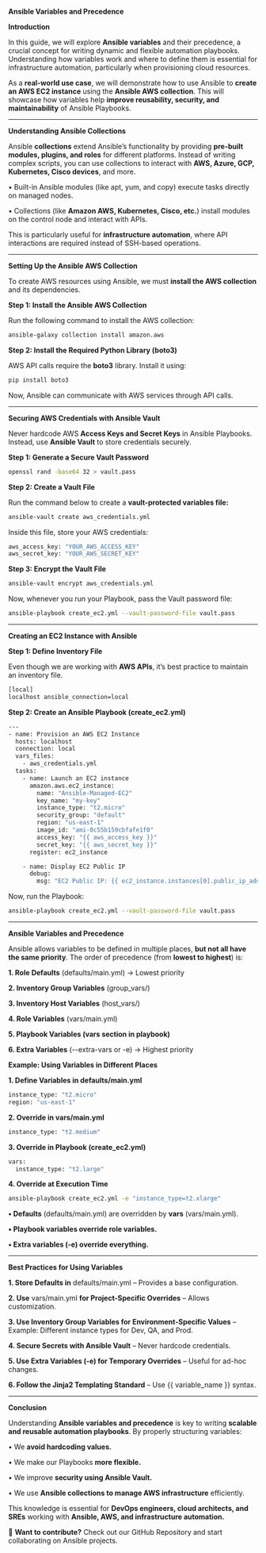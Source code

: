 **Ansible Variables and Precedence**

**Introduction**

In this guide, we will explore **Ansible variables** and their precedence, a crucial concept for writing dynamic and flexible automation playbooks. Understanding how variables work and where to define them is essential for infrastructure automation, particularly when provisioning cloud resources.

As a **real-world use case**, we will demonstrate how to use Ansible to **create an AWS EC2 instance** using the **Ansible AWS collection**. This will showcase how variables help **improve reusability, security, and maintainability** of Ansible Playbooks.

---

**Understanding Ansible Collections**

Ansible **collections** extend Ansible’s functionality by providing **pre-built modules, plugins, and roles** for different platforms. Instead of writing complex scripts, you can use collections to interact with **AWS, Azure, GCP, Kubernetes, Cisco devices**, and more.

•	Built-in Ansible modules (like apt, yum, and copy) execute tasks directly on managed nodes.

•	Collections (like **Amazon AWS, Kubernetes, Cisco, etc.**) install modules on the control node and interact with APIs.

This is particularly useful for **infrastructure automation**, where API interactions are required instead of SSH-based operations.

---

**Setting Up the Ansible AWS Collection**

To create AWS resources using Ansible, we must **install the AWS collection** and its dependencies.

**Step 1: Install the Ansible AWS Collection**

Run the following command to install the AWS collection:

```sh
ansible-galaxy collection install amazon.aws
```

**Step 2: Install the Required Python Library (boto3)**

AWS API calls require the **boto3** library. Install it using:

```sh
pip install boto3
```

Now, Ansible can communicate with AWS services through API calls.

---

**Securing AWS Credentials with Ansible Vault**

Never hardcode AWS **Access Keys and Secret Keys** in Ansible Playbooks. Instead, use **Ansible Vault** to store credentials securely.

**Step 1: Generate a Secure Vault Password**

```sh
openssl rand -base64 32 > vault.pass
```

**Step 2: Create a Vault File**

Run the command below to create a **vault-protected variables file:**

```sh
ansible-vault create aws_credentials.yml
```

Inside this file, store your AWS credentials:

```sh
aws_access_key: "YOUR_AWS_ACCESS_KEY"
aws_secret_key: "YOUR_AWS_SECRET_KEY"
```

**Step 3: Encrypt the Vault File**

```sh
ansible-vault encrypt aws_credentials.yml
```

Now, whenever you run your Playbook, pass the Vault password file:

```sh
ansible-playbook create_ec2.yml --vault-password-file vault.pass
```

---

**Creating an EC2 Instance with Ansible**

**Step 1: Define Inventory File**

Even though we are working with **AWS APIs**, it’s best practice to maintain an inventory file.

```sh
[local]
localhost ansible_connection=local
```

**Step 2: Create an Ansible Playbook (create_ec2.yml)**

```sh
---
- name: Provision an AWS EC2 Instance
  hosts: localhost
  connection: local
  vars_files:
    - aws_credentials.yml
  tasks:
    - name: Launch an EC2 instance
      amazon.aws.ec2_instance:
        name: "Ansible-Managed-EC2"
        key_name: "my-key"
        instance_type: "t2.micro"
        security_group: "default"
        region: "us-east-1"
        image_id: "ami-0c55b159cbfafe1f0"
        access_key: "{{ aws_access_key }}"
        secret_key: "{{ aws_secret_key }}"
      register: ec2_instance

    - name: Display EC2 Public IP
      debug:
        msg: "EC2 Public IP: {{ ec2_instance.instances[0].public_ip_address }}"
```

Now, run the Playbook:

```sh
ansible-playbook create_ec2.yml --vault-password-file vault.pass
```

---

**Ansible Variables and Precedence**

Ansible allows variables to be defined in multiple places, **but not all have the same priority**. The order of precedence (from **lowest to highest**) is:

**1.	Role Defaults** (defaults/main.yml) → Lowest priority

**2.	Inventory Group Variables** (group_vars/)

**3.	Inventory Host Variables** (host_vars/)

**4.	Role Variables** (vars/main.yml)

**5.	Playbook Variables (vars section in playbook)**

**6.	Extra Variables** (--extra-vars or -e) → Highest priority

**Example: Using Variables in Different Places**

**1. Define Variables in defaults/main.yml**

```sh
instance_type: "t2.micro"
region: "us-east-1"
```

**2. Override in vars/main.yml**

```sh
instance_type: "t2.medium"
```

**3. Override in Playbook (create_ec2.yml)**

```sh
vars:
  instance_type: "t2.large"
```

**4. Override at Execution Time**

```sh
ansible-playbook create_ec2.yml -e "instance_type=t2.xlarge"
```

**•	Defaults** (defaults/main.yml) are overridden by **vars** (vars/main.yml).

**•	Playbook variables override role variables.**

**•	Extra variables (-e) override everything.**

---

**Best Practices for Using Variables**

**1.	Store Defaults in** defaults/main.yml – Provides a base configuration.

**2.	Use** vars/main.yml **for Project-Specific Overrides** – Allows customization.

**3.	Use Inventory Group Variables for Environment-Specific Values** – Example: Different instance types for Dev, QA, and Prod.

**4.	Secure Secrets with Ansible Vault** – Never hardcode credentials.

**5.	Use Extra Variables (-e) for Temporary Overrides** – Useful for ad-hoc changes.

**6.	Follow the Jinja2 Templating Standard** – Use {{ variable_name }} syntax.

---

**Conclusion**

Understanding **Ansible variables and precedence** is key to writing **scalable and reusable automation playbooks**. By properly structuring variables:

•	We **avoid hardcoding values.**

•	We make our Playbooks **more flexible.**

•	We improve **security using Ansible Vault.**

•	We use **Ansible collections to manage AWS infrastructure** efficiently.

This knowledge is essential for **DevOps engineers, cloud architects, and SREs** working with **Ansible, AWS, and infrastructure automation.**

🚀 **Want to contribute?** Check out our GitHub Repository and start collaborating on Ansible projects.

